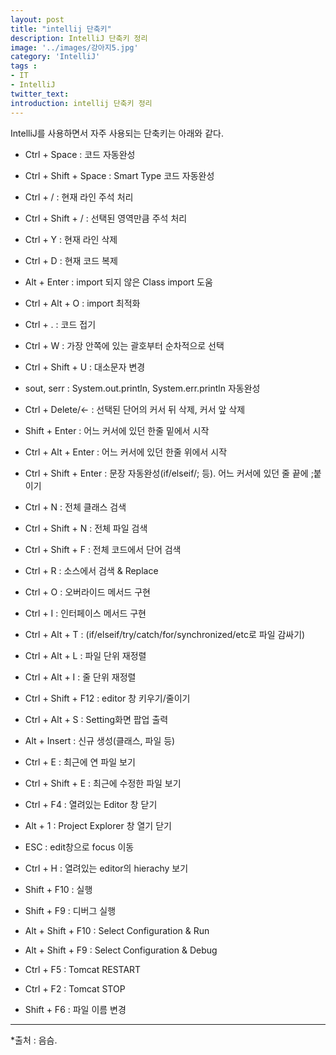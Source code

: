 ```yaml
---
layout: post
title: "intellij 단축키"
description: IntelliJ 단축키 정리
image: '../images/강아지5.jpg'
category: 'IntelliJ'
tags : 
- IT
- IntelliJ
twitter_text: 
introduction: intellij 단축키 정리
---
```

IntelliJ를 사용하면서 자주 사용되는 단축키는 아래와 같다.


- Ctrl + Space : 코드 자동완성
- Ctrl + Shift + Space : Smart Type 코드 자동완성
- Ctrl + / : 현재 라인 주석 처리
- Ctrl + Shift + / : 선택된 영역만큼 주석 처리
- Ctrl + Y : 현재 라인 삭제
- Ctrl + D : 현재 코드 복제
- Alt + Enter : import 되지 않은 Class import 도움
- Ctrl + Alt + O : import 최적화
- Ctrl + . : 코드 접기
- Ctrl + W : 가장 안쪽에 있는 괄호부터 순차적으로 선택
- Ctrl + Shift + U : 대소문자 변경
- sout, serr : System.out.println, System.err.println 자동완성
- Ctrl + Delete/<- : 선택된 단어의 커서 뒤 삭제, 커서 앞 삭제
- Shift + Enter : 어느 커서에 있던 한줄 밑에서 시작
- Ctrl + Alt + Enter : 어느 커서에 있던 한줄 위에서 시작
- Ctrl + Shift + Enter : 문장 자동완성(if/elseif/; 등). 어느 커서에 있던 줄 끝에 ;붙이기

- Ctrl + N : 전체 클래스 검색
- Ctrl + Shift + N : 전체 파일 검색
- Ctrl + Shift + F : 전체 코드에서 단어 검색
- Ctrl + R : 소스에서 검색 & Replace

- Ctrl + O : 오버라이드 메서드 구현
- Ctrl + I : 인터페이스 메서드 구현

- Ctrl + Alt + T : (if/elseif/try/catch/for/synchronized/etc로 파일 감싸기)
- Ctrl + Alt + L : 파일 단위 재정렬
- Ctrl + Alt + I : 줄 단위 재정렬

- Ctrl + Shift + F12 : editor 창 키우기/줄이기
- Ctrl + Alt + S : Setting화면 팝업 출력
- Alt + Insert : 신규 생성(클래스, 파일 등)
- Ctrl + E : 최근에 연 파일 보기
- Ctrl + Shift + E : 최근에 수정한 파일 보기
- Ctrl + F4 : 열려있는 Editor 창 닫기
- Alt + 1 : Project Explorer 창 열기 닫기
- ESC : edit창으로 focus 이동
- Ctrl + H : 열려있는 editor의 hierachy 보기


- Shift + F10 : 실행
- Shift + F9 : 디버그 실행
- Alt + Shift + F10 : Select Configuration & Run
- Alt + Shift + F9 : Select Configuration & Debug
- Ctrl + F5 : Tomcat RESTART
- Ctrl + F2 : Tomcat STOP

- Shift + F6 : 파일 이름 변경







_ _ _









*출처 : 음슴.
